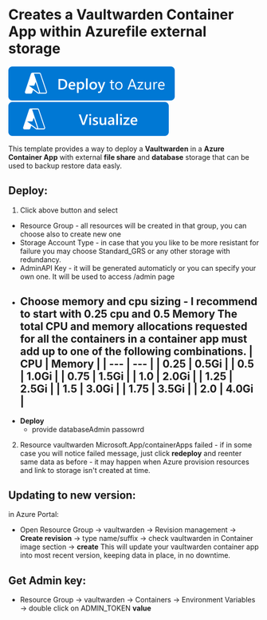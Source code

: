 # Creates a Vaultwarden Container App within Azurefile external storage

[![Deploy To Azure](https://raw.githubusercontent.com/Azure/azure-quickstart-templates/master/1-CONTRIBUTION-GUIDE/images/deploytoazure.svg?sanitize=true)](https://portal.azure.com/#create/Microsoft.Template/uri/https%3A%2F%2Fraw.githubusercontent.com%2Fadamhnat%2Fvaultwarden-azure%2Fmaster%2Fmain.json)
[![Visualize](https://raw.githubusercontent.com/Azure/azure-quickstart-templates/master/1-CONTRIBUTION-GUIDE/images/visualizebutton.svg?sanitize=true)](http://armviz.io/#/?load=https%3A%2F%2Fraw.githubusercontent.com%2Fadamhnat%2Fvaultwarden-azure%2Fmaster%2Fmain.json)

This template provides a way to deploy a **Vaultwarden** in a **Azure Container App** with external **file share** and **database** storage that can be used to backup restore data easly.

## Deploy:
1. Click above button and select 
- Resource Group - all resources will be created in that group, you can choose also to create new one
- Storage Account Type - in case that you you like to be more resistant for failure you may choose Standard_GRS or any other storage with redundancy.
- AdminAPI Key - it will be generated automaticly or you can specify your own one. It will be used to access /admin page
- Choose memory and cpu sizing - I recommend to start with 0.25 cpu and 0.5 Memory 
    The total CPU and memory allocations requested for all the containers in a container app must add up to one of the following combinations.
    | CPU | Memory |
    | --- | ---    |
    | 0.25 | 0.5Gi |
    | 0.5 | 1.0Gi |
    | 0.75 | 1.5Gi |
    | 1.0 | 2.0Gi |
    | 1.25 | 2.5Gi |
    | 1.5 | 3.0Gi |
    | 1.75 | 3.5Gi |
    | 2.0 | 4.0Gi |
    ---
- **Deploy**
  - provide databaseAdmin passowrd

2. Resource vaultwarden Microsoft.App/containerApps failed - if in some case you will notice failed message, just click **redeploy** and reenter same data as before - it may happen when Azure provision resources and link to storage isn't created at time.

## Updating to new version:
in Azure Portal:
- Open Resource Group -> vaultwarden -> Revision management -> **Create revision** -> type name/suffix -> check vaultwarden in Container image section -> **create**
  This will update your vaultwarden container app into most recent version, keeping data in place, in no downtime.

## Get Admin key:
- Resource Group -> vaultwarden -> Containers -> Environment Variables -> double click on ADMIN_TOKEN **value**

